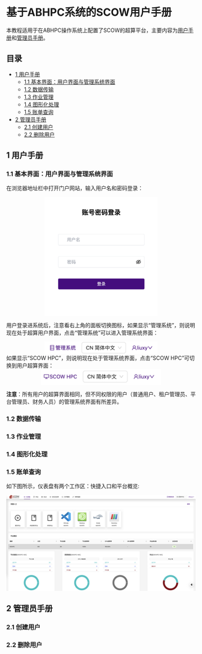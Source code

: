 # 基于ABHPC系统的SCOW用户手册 <!-- omit in toc -->

本教程适用于在ABHPC操作系统上配置了SCOW的超算平台，主要内容为[用户手册](#1-用户手册)和[管理员手册](#2-管理员手册)。 

## 目录 <!-- omit in toc -->
- [1 用户手册](#1-用户手册)
  - [1.1 基本界面：用户界面与管理系统界面](#11-基本界面用户界面与管理系统界面)
  - [1.2 数据传输](#12-数据传输)
  - [1.3 作业管理](#13-作业管理)
  - [1.4 图形化处理](#14-图形化处理)
  - [1.5 账单查询](#15-账单查询)
- [2 管理员手册](#2-管理员手册)
  - [2.1 创建用户](#21-创建用户)
  - [2.2 删除用户](#22-删除用户)


## 1 用户手册

### 1.1 基本界面：用户界面与管理系统界面
在浏览器地址栏中打开门户网站，输入用户名和密码登录：
<div  align="center">    
<img src="image/login_web.png" width = "300" align=center />
</div>

用户登录进系统后，注意看右上角的面板切换图标，如果显示“管理系统”，则说明现在处于超算用户界面，点击“管理系统”可以进入管理系统界面：
<div  align="center">    
<img src="image/dash_status1.png" width = "300" align=center />
</div>
如果显示“SCOW HPC”，则说明现在处于管理系统界面，点击“SCOW HPC”可切换到用户超算界面：
<div  align="center">    
<img src="image/dash_status2.png" width = "320" align=center />
</div>

**注意**：所有用户的超算界面相同，但不同权限的用户（普通用户、租户管理员、平台管理员、财务人员）的管理系统界面有所差异。

### 1.2 数据传输

### 1.3 作业管理

### 1.4 图形化处理

### 1.5 账单查询
如下图所示，仪表盘有两个工作区：快捷入口和平台概览:
<div  align="center">    
<img src="image/scow_dash.png" width = "1000" align=center />
</div>


## 2 管理员手册
### 2.1 创建用户


### 2.2 删除用户